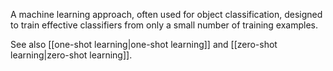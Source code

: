 
A machine learning approach, often used for object classification,
designed to train effective classifiers from only a small number of
training examples.

See also [[one-shot learning|one-shot learning]] and
[[zero-shot learning|zero-shot learning]].

